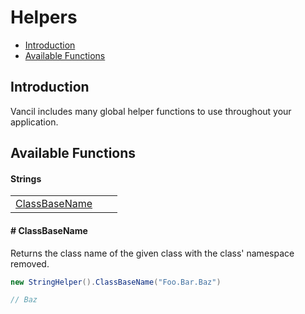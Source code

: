# Helpers

* [Introduction](helpers.md#introduction)
* [Available Functions](helpers.md#available-functions)

## Introduction

Vancil includes many global helper functions to use throughout your application.

## Available Functions

#### Strings

|  |  |  |
| :--- | :--- | :--- |
| [ClassBaseName](helpers.md#classbasename) |  |  |

#### \# ClassBaseName

Returns the class name of the given class with the class' namespace removed.

```csharp
new StringHelper().ClassBaseName("Foo.Bar.Baz")

// Baz
```



